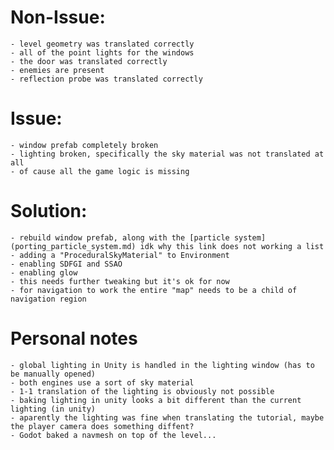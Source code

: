 # Non-Issue:

    - level geometry was translated correctly
    - all of the point lights for the windows
    - the door was translated correctly
    - enemies are present
    - reflection probe was translated correctly

# Issue:

    - window prefab completely broken
    - lighting broken, specifically the sky material was not translated at all
    - of cause all the game logic is missing

# Solution:

    - rebuild window prefab, along with the [particle system](porting_particle_system.md) idk why this link does not working a list
    - adding a "ProceduralSkyMaterial" to Environment
    - enabling SDFGI and SSAO
    - enabling glow
    - this needs further tweaking but it's ok for now
    - for navigation to work the entire "map" needs to be a child of navigation region

# Personal notes

    - global lighting in Unity is handled in the lighting window (has to be manually opened)
    - both engines use a sort of sky material
    - 1-1 translation of the lighting is obviously not possible
    - baking lighting in unity looks a bit different than the current lighting (in unity)
    - aparently the lighting was fine when translating the tutorial, maybe the player camera does something diffent?
    - Godot baked a navmesh on top of the level...
